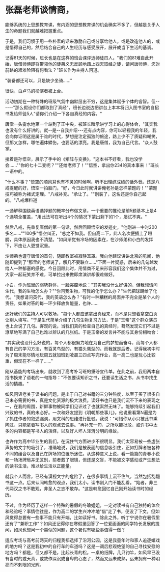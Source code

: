 # 张磊老师谈情商，

能够系统的上思想教育课，有内涵的思想教育课的机会确实不多了，但越是关乎人生的命题我们就越难把握重点。

于是，我们习惯于用一些朴素的话来激励自己或分享给他人，或是改造他人的，或是悟得自己的，然后结合自己的人生经历与感受展开，展开成当下生活的基调。

记得81天的时候，班长也是在这样的班会课评选师徒四人，"我们的81难自此开始，唐僧师傅即将带领他的徒弟义无反顾地踏上西天取经之徒，请问唐师傅，您对前路的艰难险阻有何看法？"班长作为主持人问道。

"装备都还可以，只是缺少坐骑......"

很快，白卢马的扮演者被上台。

活动初期在一种特殊的班级气氛中幽默层出不穷，这是集体赋予个体的睿智。但------"那么假设你们都取到了真经"，班长边说边把讲台上本本将归入图书室的自招书发给师徒5人"请你们介绍一下各自真经的内容。"

唐僧一头雾水地第一个站到了正中央，被班长暗示讲学习上的心得体会，"其实我也没有什么好讲的。就\--是\--自我介绍\-\--还有点内容，你可以轻视我的年轻，我会向你证明这是属于谁的时代，梦想是注定孤独的旅途，路上少不了质疑和嘲笑，但那又怎样，哪怕遍体鳞伤，也要活的漂亮。我是唐僧，我为自己代言。"众人鼓掌。

接着是孙悟空，展示了手中的《矩阵与变换》，"这本书不好看，我也没学会......""你的七十二变呢？""还给老师了！""悟空，拿出你234的真本事来！"班长一语中的。

"什么本事？"悟空的顺风耳也有不灵的时候啊，听不出理综成绩的话外音。还是八戒提醒的好，悟空一拍脑门，"好，今日此时就讲讲俺老孙是怎样蒙题的！""蒙题技巧被称为褚式定理。"八戒补充。"承让了。""别装了，这名还是你自己起的。"八戒爆料道

一通解释围绕英语选择题的概率分布做文章，一个重要的推论是前5题基本上是4个选项全覆盖，"用此法可在听出4个的情况下蒙出剩下的1个，屡试不爽。"

然后八戒，先重复唐僧的第一句话，然后回顾悟空的发迹史，"他刚进一中时200多名......""100多"悟空纠正，"总之不如我。但自高二下，此人名次便插上了翅膀，具体原因我也不清楚。"如风渐觉有冷场的因素在，在沙师弟和小白的发挥下，不由让人更觉沉重。

沙师弟也谨守唐僧的首句，随即教室被寂静笼罩。我向他建议讲讲北京的见闻，他随即提到了"那里的老师说了，解几不要联立......"下面一片疑惑，后来的几句越发给人一种郁塞的感觉。今日回顾此时，用情商不足来形容我们这个集体并不为过，大家一起玩笑并不难，可单拉出来做即席演讲却很难做好。

小白，作为班里的弱势群体，一脸哭腔地说："其实我没什么好讲的，但我想请问生代，我的生物怎么办？""你问我生物，可我的化学怎么办？"生代把球踢给了化代。"我想请问英代，我的英语怎么办？"有时一种糟糕的局面并不完全是某个人的责任，如果对答的每一环少释放负能量，也许......

还好我们的主持人可以救场，"每个人都应该拿出真经来，而不是只想着拿空白页让别人填写。"于是生代简单介绍了几句生物复习方法，于是"玉帝"这个群众演员也上台说了几句。客观的说，当我们真的检查自己的真经时，蓦然发现它们不过是潦草地写满了自己也难以辨认的几张纸。于是玉帝的发言并不能与其身份相吻合：

"其实我也没什么好说的，每个人都很努力地在为自己的梦想而奋斗，而每个人都有自己的学习方法，有百灵鸟型的，有猫头鹰型的。而我就是后者。记得我初中时为了周末能尽情地玩周五就加班到凌晨三四点写完作业，高一高二也是玩心比较重，但现在不一样了......"

刚从基能的考场出来，就收到了高考补习班的重磅宣传单。在此之前，我用两本自招书换来了语老的一句指导："不仅要读知识之书，还要读生活之书，从书中找生活的情趣。"

如风问语老关于读书的问题，是出于自己对书籍的三分钟热度，以至于买了很多自己未必需要的书，真是文化资源的极大浪费。读好书也只是我们沉不下来的表现之一，在我的周围，新鲜事物被同学们见识过了也就索然无味了。能够持续引起我们兴致的书，真的未必好。一次和好友提到《明朝那些事儿》，他说重看第N遍是为了抓住作者的叙述漏洞，用文科的思维进行批驳。我说："可惜你从小只被此书熏陶过，只能拿着写书人的观点去说事。"再补充一句，之所以能批驳，或许书中太多的内容都是写书人的演绎，以及好人坏人泾渭分明的缘故。

也许作为高中毕业生的我们，在沉住气方面进步不很明显。我们太容易被一些虚张声势的文字的吸引了，准确地说，我们是被表面的信息吸引住，正如打牌者被各种不同的组合以及自己在牌场的位置所迷住。从这种意义上说，看一篇篇的青春小说和一场场牌局并无区别，前者戴了眼镜，但还是文盲，不能被文字感动或产生想法的读书生活，难以给生活以正能量。

就我个人而言，已经有漠视文字的危险了，在很多事情上沉不住气，当然包括乱翻书这一点。后来认同韩愈的观点，我们太小，读书刚入门不能乱看。"始者，非三代两汉之书不敢观，非圣人之志不敢存。"这是韩愈回忆自己刚开始读书时的经历。

不过，作为经历了这样一个特殊的暑假的冬瑜姐姐，一定对读书有自己独特的体会和经验吧？事情往往是，作为高二的学生兴冲冲地"借"走了书，便没了下文。但如风觉得总要有一些事不能只有开端，比如读好书。除此之外，听丁宁说你在暑假里还有了"兼职工作"？如风还记得你在寒假里回答了一位爱画画的同学特长发展的提问，如风也想问一个类似的问题，这个暑假有哪些事值得一做？

适应考场与高考前两天的归程我都选择了沿河公园，这是我童年时和家人追逐嬉戏的地方吗？这是我初中的自行车的车道吗？这是一调后悲观绝望的自己寻找安慰的地方吗？都是，但又都不是，比起长青的松，一桌的纸牌，几只钓竿，如风早已没有当时的或天真，或故作深沉或自卑的心态了，然而又远未成熟，远未拥有一种明亮而不刺眼的光辉。
